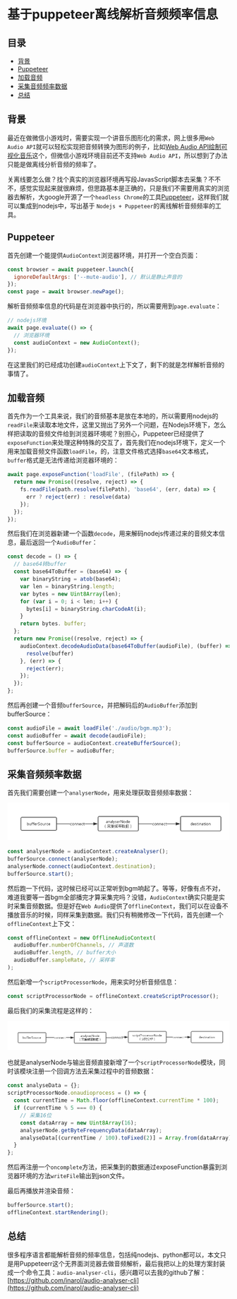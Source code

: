 # 基于puppeteer离线解析音频频率信息

## 目录

* [背景](#背景)
* [Puppeteer](#puppeteer)
* [加载音频](#加载音频)
* [采集音频频率数据](#采集音频频率数据)
* [总结](#总结)

## 背景

最近在做微信小游戏时，需要实现一个讲音乐图形化的需求，网上很多用`Web Audio API`就可以轻松实现把音频转换为图形的例子，比如[Web Audio API绘制可视化音乐](https://www.chunqiuyiyu.com/2017/04/draw-visual-music-with-web-audio-api.html)这个，但微信小游戏环境目前还不支持`Web Audio API`，所以想到了办法只能是做离线分析音频的频率了。  

关离线要怎么做？找个真实的浏览器环境再写段JavasScript脚本去采集？不不不，感觉实现起来就很麻烦，但思路基本是正确的，只是我们不需要用真实的浏览器去解析，大google开源了一个`headless Chrome`的工具[Puppeteer](https://github.com/GoogleChrome/puppeteer)，这样我们就可以集成到nodejs中，写出基于 `Nodejs + Puppeteer`的离线解析音频频率的工具。

## Puppeteer

首先创建一个能提供`AudioContext`浏览器环境，并打开一个空白页面：

```js
const browser = await puppeteer.launch({
  ignoreDefaultArgs: ['--mute-audio'], // 默认是静止声音的
});
const page = await browser.newPage();
```

解析音频频率信息的代码是在浏览器中执行的，所以需要用到`page.evaluate`：

```js
// nodejs环境
await page.evaluate(() => {
  // 浏览器环境
  const audioContext = new AudioContext();
});
```

在这里我们的已经成功创建`audioContext`上下文了，剩下的就是怎样解析音频的事情了。

## 加载音频

首先作为一个工具来说，我们的音频基本是放在本地的，所以需要用nodejs的`readFile`来读取本地文件，这里又抛出了另外一个问题，在Nodejs环境下，怎么样把读取的音频文件给到浏览器环境呢？别担心，Puppeteer已经提供了`exposeFunction`来处理这种特殊的交互了，首先我们在nodejs环境下，定义一个用来加载音频文件函数`loadFile`，的，注意文件格式选择`base64`文本格式，`buffer`格式是无法传递给浏览器环境的：

```js
await page.exposeFunction('loadFile', (filePath) => {
  return new Promise((resolve, reject) => {
    fs.readFile(path.resolve(filePath), 'base64', (err, data) => {
      err ? reject(err) : resolve(data)
    });
  });
});
```

然后我们在浏览器新建一个函数`decode`，用来解码nodejs传递过来的音频文本信息，最后返回一个`AudioBuffer`：

```js
const decode = () => {
  // base64转buffer
  const base64ToBuffer = (base64) => {
    var binaryString = atob(base64);
    var len = binaryString.length;
    var bytes = new Uint8Array(len);
    for (var i = 0; i < len; i++) {
      bytes[i] = binaryString.charCodeAt(i);
    }
    return bytes. buffer;
  };
  return new Promise((resolve, reject) => {
    audioContext.decodeAudioData(base64ToBuffer(audioFile), (buffer) => {
      resolve(buffer)
    }, (err) => {
      reject(err);
    });
  });
};
```

然后再创建一个音频`bufferSource`，并把解码后的`AudioBuffer`添加到bufferSource：

```js
const audioFile = await loadFile('./audio/bgm.mp3');
const audioBuffer = await decode(audioFile);
const bufferSource = audioContext.createBufferSource();
bufferSource.buffer = audioBuffer;
```

## 采集音频频率数据

首先我们需要创建一个`analyserNode`，用来处理获取音频频率数据：

![](./img/audio_analyser-1.png)

```js
const analyserNode = audioContext.createAnalyser();
bufferSource.connect(analyserNode);
analyserNode.connect(audioContext.destination);
bufferSource.start();
```
然后跑一下代码，这时候已经可以正常听到bgm响起了。等等，好像有点不对，难道我要等一首bgm全部播完才算采集完吗？没错，`AudioContext`确实只能是实时采集音频数据。但是好在`Web Audio`提供了`OfflineContext`，我们可以在设备不播放音乐的时候，同样采集到数据。我们只有稍微修改一下代码，首先创建一个`offlineContext`上下文：

```js
const offlineContext = new OfflineAudioContext(
  audioBuffer.numberOfChannels, // 声道数
  audioBuffer.length, // buffer大小
  audioBuffer.sampleRate, // 采样率
);
```

然后新增一个`scriptProcessorNode`，用来实时分析音频信息：

```js
const scriptProcessorNode = offlineContext.createScriptProcessor();
```

最后我们的采集流程是这样的：

![](./img/audio_analyser-2.png)

也就是analyserNode与输出音频直接新增了一个`scriptProcessorNode`模块，同时该模块注册一个回调方法去采集过程中的音频数据：

```js
const analyseData = {};
scriptProcessorNode.onaudioprocess = () => {
  const currentTime = Math.floor(offlineContext.currentTime * 100);
  if (currentTime % 5 === 0) {
    // 采集16位
    const dataArray = new Uint8Array(16);
    analyserNode.getByteFrequencyData(dataArray);
    analyseData[(currentTime / 100).toFixed(2)] = Array.from(dataArray);
  }
};
```

然后再注册一个`oncomplete`方法，把采集到的数据通过exposeFunction暴露到浏览器环境的方法`writeFile`输出到json文件。

最后再播放并渲染音频：

```js
bufferSource.start();
offlineContext.startRendering();
```

## 总结

很多程序语言都能解析音频的频率信息，包括纯nodejs、python都可以，本文只是用Puppeteerr这个无界面浏览器去做音频解析，最后我把以上的处理方案封装成一个命令工具：`audio-analyser-cli`，感兴趣可以去我的github了解：[https://github.com/inarol/audio-analyser-cli](https://github.com/inarol/audio-analyser-cli)